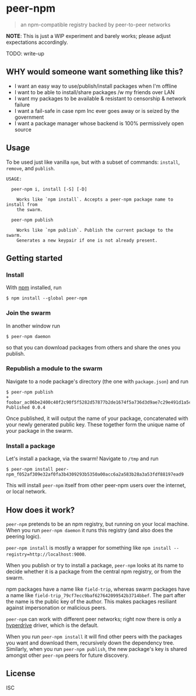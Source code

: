 # peer-npm

> an npm-compatible registry backed by peer-to-peer networks

**NOTE**: This is just a WIP experiment and barely works; please adjust
expectations accordingly.

TODO: write-up


## WHY would someone want something like this?

- I want an easy way to use/publish/install packages when I'm offline
- I want to be able to install/share packages /w my friends over LAN
- I want my packages to be available & resistant to censorship & network failure
- I want a fail-safe in case npm Inc ever goes away or is seized by the government
- I want a package manager whose backend is 100% permissively open source



## Usage

To be used just like vanilla `npm`, but with a subset of commands: `install`,
`remove`, and `publish`.

```
USAGE:

  peer-npm i, install [-S] [-D]

    Works like `npm install`. Accepts a peer-npm package name to install from
    the swarm.

  peer-npm publish

    Works like `npm publish`. Publish the current package to the swarm.
    Generates a new keypair if one is not already present.

```

## Getting started

### Install

With [npm](https://npmjs.org/) installed, run

```
$ npm install --global peer-npm
```

### Join the swarm

In another window run

```
$ peer-npm daemon
```

so that you can download packages from others and share the ones you publish.

### Republish a module to the swarm

Navigate to a node package's directory (the one with `package.json`) and run

```
$ peer-npm publish
+ foobar_ac06be2400c40f2c90f5f5282d57877b2de1674f5a736d3d9ae7c29e491d1a5c
Published 0.0.4
```

Once published, it will output the name of your package, concatenated with your
newly generated public key. These together form the unique name of your package
in the swarm.

### Install a package

Let's install a package, via the swarm! Navigate to `/tmp` and run

```
$ peer-npm install peer-npm_f052af309e32af0fa3b4309293b5350a00acc6a2a583b28a3a53fdf88197ead9
```

This will install `peer-npm` itself from other peer-npm users over the internet,
or local network.


## How does it work?

`peer-npm` pretends to be an npm registry, but running on your local machine.
When you run `peer-npm daemon` it runs this registry (and also does the peering
logic).

`peer-npm install` is mostly a wrapper for something like `npm install
--registry=http://localhost:9000`.

When you publish or try to install a package, `peer-npm` looks at its name to
decide whether it is a package from the central npm registry, or from the swarm.

npm packages have a name like `field-trip`, whereas swarm packages have a name
like `field-trip_79cf7ecc9baf627642099542b3714bbef`. The part after the name is
the public key of the author. This makes packages resiliant against
impersonation or malicious peers.

`peer-npm` can work with different peer networks; right now there is only a
[hyperdrive](https://github.com/mafintosh/hyperdrive) driver, which is the
default.

When you run `peer-npm install` it will find other peers with the packages you
want and download them, recursively down the dependency tree. Similarly, when
you run `peer-npm publish`, the new package's key is shared amongst other
`peer-npm` peers for future discovery.

## License

ISC

